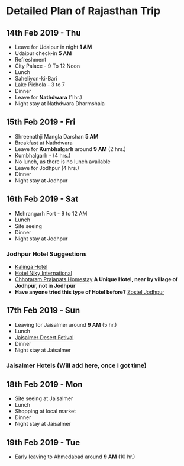 # Detailed Plan of Rajasthan Trip

## 14th Feb 2019 - Thu ##
* Leave for Udaipur in night **1 AM**
* Udaipur check-in **5 AM**
* Refreshment
* City Palace - 9 To 12 Noon
* Lunch
* Saheliyon-ki-Bari
* Lake Pichola - 3 to 7
* Dinner
* Leave for **Nathdwara** (1 hr.)
* Night stay at Nathdwara Dharmshala

## 15th Feb 2019 - Fri ##
* Shreenathji Mangla Darshan **5 AM**
* Breakfast at Nathdwara
* Leave for **Kumbhalgarh** around **9 AM** (2 hrs.)
* Kumbhalgarh - (4 hrs.)
* No lunch, as there is no lunch available
* Leave for Jodhpur (4 hrs.)
* Dinner
* Night stay at Jodhpur

## 16th Feb 2019 - Sat ##
* Mehrangarh Fort - 9 to 12 AM
* Lunch 
* Site seeing 
* Dinner
* Night stay at Jodhpur

### Jodhpur Hotel Suggestions ###
* [Kalinga Hotel](https://www.makemytrip.com/pwa/hotel-details/?hotelId=2007072310210931&mtkeys=undefined&area=&checkin=02152019&checkout=02172019&city=JDH&country=IN&roomStayQualifier=3e0e3e0e3e0e2e0e&sTime=1546956104748&searchText=Jodhpur%2C%20India#)
* [Hotel Niky International](https://www.makemytrip.com/pwa/hotel-details/?hotelId=201502251618411977&mtkeys=undefined&area=&checkin=02152019&checkout=02172019&city=JDH&country=IN&roomStayQualifier=3e0e3e0e3e0e2e0e&sTime=1546956104748&searchText=Jodhpur%2C%20India)
* [Chhotaram Prajapats Homestay](https://www.makemytrip.com/pwa/hotel-details/?hotelId=201012191248194802&mtkeys=undefined&area=&checkin=02152019&checkout=02172019&city=JDH&country=IN&roomStayQualifier=3e0e3e0e3e0e2e0e&sTime=1546956104748&searchText=Jodhpur%2C%20India#) **A Unique Hotel, near by village of Jodhpur, not in Jodhpur**
* **Have anyone tried this type of Hotel before?** [Zostel Jodhpur](https://www.makemytrip.com/pwa/hotel-details/?hotelId=201812031314225704&mtkeys=undefined&area=&checkin=02152019&checkout=02172019&city=JDH&country=IN&roomStayQualifier=3e0e3e0e3e0e2e0e&sTime=1546956104748&searchText=Jodhpur%2C%20India)


## 17th Feb 2019 - Sun ##
* Leaving for Jaisalmer around **9 AM** (5 hr.)
* Lunch
* [Jaisalmer Desert Fetival](https://www.indianholiday.com/fairs-and-festivals/rajasthan/desert-festival-jaisalmer.html)
* Dinner
* Night stay at Jaisalmer

### Jaisalmer Hotels (Will add here, once I got time) ###


## 18th Feb 2019 - Mon ##
* Site seeing at Jaisalmer
* Lunch
* Shopping at local market 
* Dinner
* Night stay at Jaisalmer

## 19th Feb 2019 - Tue ##
* Early leaving to Ahmedabad around **9 AM** (10 hr.)
